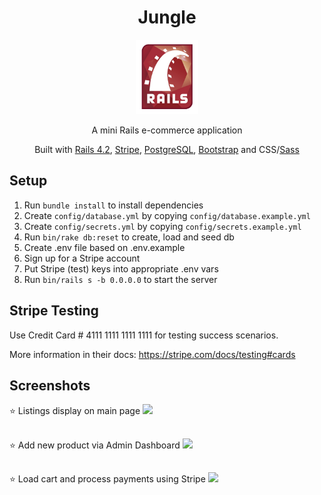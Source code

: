 <!-- TITLE -->
<div align="center">
<h1>
Jungle
</h1>
<img src="docs/rubyrails.png" width=100 alt="rubyrails.png" />
<p>A mini Rails e-commerce application
</p>

<p>Built with <a href="http://guides.rubyonrails.org/v4.2/">Rails 4.2</a>, <a href="https://stripe.com/docs/api">Stripe</a>, <a href="https://www.postgresql.org/">PostgreSQL</a>, <a href="https://bootstrapdocs.com/v3.3.6/docs/getting-started/">Bootstrap</a> and CSS/<a href="https://sass-lang.com/">Sass</a>
</div>

## Setup

1. Run `bundle install` to install dependencies
2. Create `config/database.yml` by copying `config/database.example.yml`
3. Create `config/secrets.yml` by copying `config/secrets.example.yml`
4. Run `bin/rake db:reset` to create, load and seed db
5. Create .env file based on .env.example
6. Sign up for a Stripe account
7. Put Stripe (test) keys into appropriate .env vars
8. Run `bin/rails s -b 0.0.0.0` to start the server

## Stripe Testing

Use Credit Card # 4111 1111 1111 1111 for testing success scenarios.

More information in their docs: <https://stripe.com/docs/testing#cards>

## Screenshots
⭐  Listings display on main page
![](https://github.com/MrinalN/Jungle/blob/master/docs/jungle-main-page.gif)
##
⭐  Add new product via Admin Dashboard
![](https://github.com/MrinalN/Jungle/blob/master/docs/jungle-add-product.gif)
##
⭐   Load cart and process payments using Stripe
![](https://github.com/MrinalN/Jungle/blob/master/docs/jungle-cart-pay.gif)
